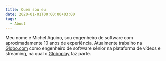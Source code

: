 ```yaml
---
title: Quem sou eu
date: 2020-01-01T00:00:00+03:00
tags:
  - About
---
```


Meu nome é Michel Aquino, sou engenheiro de software com aproximadamente 10 anos de experiência. Atualmente trabalho na [Globo.com](https://www.globo.com) como engenheiro de software sênior na plataforma de vídeos e streaming, na qual o [Globoplay](https://globoplay.globo.com/) faz parte.